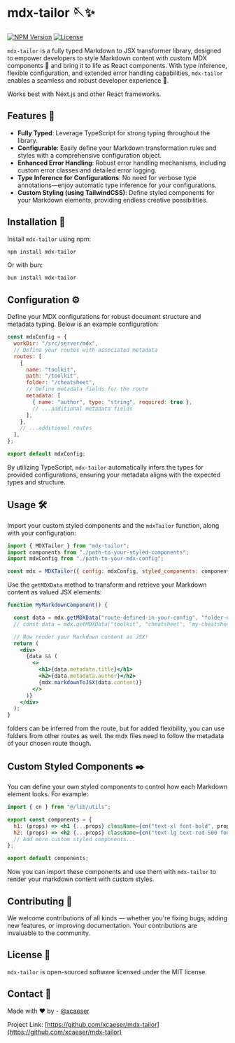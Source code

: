 # mdx-tailor 🪡✨

[![NPM Version](https://img.shields.io/npm/v/mdx-tailor.svg)](https://www.npmjs.com/package/mdx-tailor)
[![License](https://img.shields.io/npm/l/mdx-tailor.svg)](https://www.npmjs.com/package/mdx-tailor)

`mdx-tailor` is a fully typed Markdown to JSX transformer library, designed to empower developers to style Markdown content with custom MDX components 🎨 and bring it to life as React components. With type inference, flexible configuration, and extended error handling capabilities, `mdx-tailor` enables a seamless and robust developer experience 🚀.

Works best with Next.js and other React frameworks.

## Features 🌟

- **Fully Typed**: Leverage TypeScript for strong typing throughout the library.
- **Configurable**: Easily define your Markdown transformation rules and styles with a comprehensive configuration object.
- **Enhanced Error Handling**: Robust error handling mechanisms, including custom error classes and detailed error logging.
- **Type Inference for Configurations**: No need for verbose type annotations—enjoy automatic type inference for your configurations.
- **Custom Styling (using TailwindCSS)**: Define styled components for your Markdown elements, providing endless creative possibilities.

## Installation 💾

Install `mdx-tailor` using npm:

```bash
npm install mdx-tailor
```

Or with bun:

```bash
bun install mdx-tailor
```

## Configuration :gear:

Define your MDX configurations for robust document structure and metadata typing. Below is an example configuration:

```js
const mdxConfig = {
  workDir: "/src/server/mdx",
  // Define your routes with associated metadata
  routes: [
    {
      name: "toolkit",
      path: "/toolkit",
      folder: "/cheatsheet",
      // Define metadata fields for the route
      metadata: [
        { name: "author", type: "string", required: true },
        // ...additional metadata fields
      ],
    },
    // ...additional routes
  ],
};

export default mdxConfig;
```

By utilizing TypeScript, `mdx-tailor` automatically infers the types for provided configurations, ensuring your metadata aligns with the expected types and structure.

## Usage 🛠️

Import your custom styled components and the `mdxTailor` function, along with your configuration:

```js
import { MDXTailor } from "mdx-tailor";
import components from "./path-to-your-styled-components";
import mdxConfig from "./path-to-your-mdx-config";

const mdx = MDXTailor({ config: mdxConfig, styled_components: components });
```

Use the `getMDXData` method to transform and retrieve your Markdown content as valued JSX elements:

```jsx
function MyMarkdownComponent() {

  const data = mdx.getMDXData("route-defined-in-your-config", "folder-defined-in-your-config","fileName-without-mdx-extension");
  // const data = mdx.getMDXData("toolkit", "cheatsheet", "my-cheatsheet");

  // Now render your Markdown content as JSX!
  return (
    <div>
      {data && (
        <>
          <h1>{data.metadata.title}</h1>
          <h2>{data.metadata.author}</h2>
          {mdx.markdownToJSX(data.content)}
        </>
      )}
    </div>
  );
}
```

folders can be inferred from the route, but for added flexibility, you can use folders from other routes as well. the mdx files need to follow the metadata of your chosen route though.


## Custom Styled Components ✒️

You can define your own styled components to control how each Markdown element looks. For example:

```jsx
import { cn } from "@/lib/utils";

export const components = {
  h1: (props) => <h1 {...props} className={cn("text-xl font-bold", props.className)} />,
  h2: (props) => <h2 {...props} className={cn("text-lg text-red-500 font-bold", props.className)} />,
  // Add more custom styled components...
};

export default components;
```

Now you can import these components and use them with `mdx-tailor` to render your markdown content with custom styles.

## Contributing 🤝

We welcome contributions of all kinds — whether you're fixing bugs, adding new features, or improving documentation. Your contributions are invaluable to the community.

## License 📜

`mdx-tailor` is open-sourced software licensed under the MIT license.

## Contact 📧

Made with ❤️ by - [@xcaeser](https://github.com/xcaeser)

Project Link: [https://github.com/xcaeser/mdx-tailor](https://github.com/xcaeser/mdx-tailor)